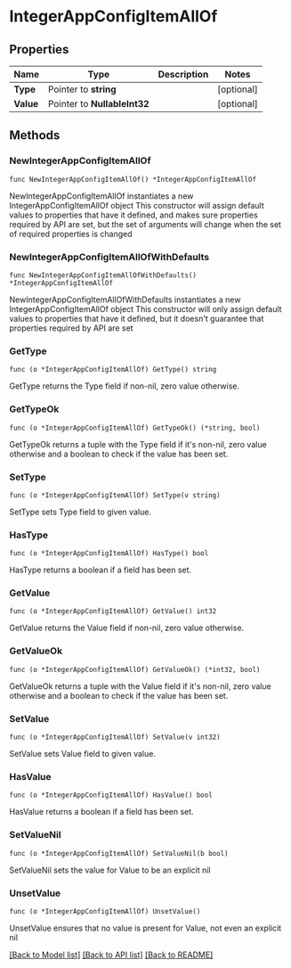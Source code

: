 # IntegerAppConfigItemAllOf

## Properties

Name | Type | Description | Notes
------------ | ------------- | ------------- | -------------
**Type** | Pointer to **string** |  | [optional] 
**Value** | Pointer to **NullableInt32** |  | [optional] 

## Methods

### NewIntegerAppConfigItemAllOf

`func NewIntegerAppConfigItemAllOf() *IntegerAppConfigItemAllOf`

NewIntegerAppConfigItemAllOf instantiates a new IntegerAppConfigItemAllOf object
This constructor will assign default values to properties that have it defined,
and makes sure properties required by API are set, but the set of arguments
will change when the set of required properties is changed

### NewIntegerAppConfigItemAllOfWithDefaults

`func NewIntegerAppConfigItemAllOfWithDefaults() *IntegerAppConfigItemAllOf`

NewIntegerAppConfigItemAllOfWithDefaults instantiates a new IntegerAppConfigItemAllOf object
This constructor will only assign default values to properties that have it defined,
but it doesn't guarantee that properties required by API are set

### GetType

`func (o *IntegerAppConfigItemAllOf) GetType() string`

GetType returns the Type field if non-nil, zero value otherwise.

### GetTypeOk

`func (o *IntegerAppConfigItemAllOf) GetTypeOk() (*string, bool)`

GetTypeOk returns a tuple with the Type field if it's non-nil, zero value otherwise
and a boolean to check if the value has been set.

### SetType

`func (o *IntegerAppConfigItemAllOf) SetType(v string)`

SetType sets Type field to given value.

### HasType

`func (o *IntegerAppConfigItemAllOf) HasType() bool`

HasType returns a boolean if a field has been set.

### GetValue

`func (o *IntegerAppConfigItemAllOf) GetValue() int32`

GetValue returns the Value field if non-nil, zero value otherwise.

### GetValueOk

`func (o *IntegerAppConfigItemAllOf) GetValueOk() (*int32, bool)`

GetValueOk returns a tuple with the Value field if it's non-nil, zero value otherwise
and a boolean to check if the value has been set.

### SetValue

`func (o *IntegerAppConfigItemAllOf) SetValue(v int32)`

SetValue sets Value field to given value.

### HasValue

`func (o *IntegerAppConfigItemAllOf) HasValue() bool`

HasValue returns a boolean if a field has been set.

### SetValueNil

`func (o *IntegerAppConfigItemAllOf) SetValueNil(b bool)`

 SetValueNil sets the value for Value to be an explicit nil

### UnsetValue
`func (o *IntegerAppConfigItemAllOf) UnsetValue()`

UnsetValue ensures that no value is present for Value, not even an explicit nil

[[Back to Model list]](../README.md#documentation-for-models) [[Back to API list]](../README.md#documentation-for-api-endpoints) [[Back to README]](../README.md)


